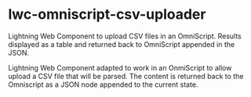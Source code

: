 # lwc-omniscript-csv-uploader
Lightning Web Component to upload CSV files in an OmniScript. Results displayed as a table and returned back to OmniScript appended in the JSON.


Lightning Web Component adapted to work in an OnmiScript to allow upload a CSV file that will be parsed. The content is returned back to the Omniscript as a JSON node appended to the current state.
